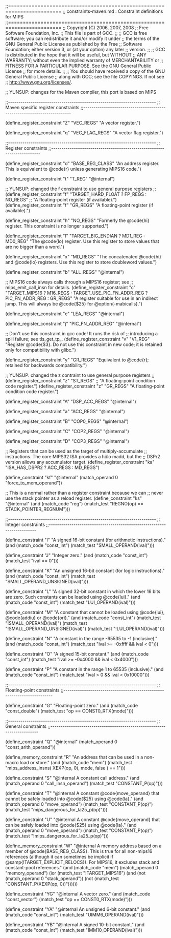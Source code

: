 ;;========================================================================
;; constraints-maven.md : Constraint definitions for MIPS
;;========================================================================
;; Copyright (C) 2006, 2007, 2008 
;; Free Software Foundation, Inc.
;; This file is part of GCC.
;;
;; GCC is free software; you can redistribute it and/or modify it under
;; the terms of the GNU General Public License as published by the Free
;; Software Foundation; either version 3, or (at your option) any later
;; version.
;;
;; GCC is distributed in the hope that it will be useful, but WITHOUT
;; ANY WARRANTY; without even the implied warranty of MERCHANTABILITY or
;; FITNESS FOR A PARTICULAR PURPOSE. See the GNU General Public License
;; for more details.
;;
;; You should have received a copy of the GNU General Public License
;; along with GCC; see the file COPYING3. If not see
;; <http://www.gnu.org/licenses/>.

;; YUNSUP: changes for the Maven compiler, this port is based on MIPS

;;------------------------------------------------------------------------
;; Maven specific register constraints
;;------------------------------------------------------------------------

(define_register_constraint "Z" "VEC_REGS"
  "A vector register.")

(define_register_constraint "q" "VEC_FLAG_REGS"
  "A vector flag register.")

;;------------------------------------------------------------------------
;; Register constraints
;;------------------------------------------------------------------------

(define_register_constraint "d" "BASE_REG_CLASS"
  "An address register. This is equivalent to @code{r} unless generating
   MIPS16 code.")

(define_register_constraint "t" "T_REG"
  "@internal")

;; YUNSUP: changed the f constraint to use general purpose registers
;; (define_register_constraint "f" "TARGET_HARD_FLOAT ? FP_REGS : NO_REGS"
;;   "A floating-point register (if available).")
(define_register_constraint "f" "GR_REGS"
  "A floating-point register (if available).")

(define_register_constraint "h" "NO_REGS"
  "Formerly the @code{hi} register. This constraint is no longer
  supported.")

(define_register_constraint "l" "TARGET_BIG_ENDIAN ? MD1_REG : MD0_REG"
  "The @code{lo} register. Use this register to store values that are no
   bigger than a word.")

(define_register_constraint "x" "MD_REGS"
  "The concatenated @code{hi} and @code{lo} registers. Use this register
   to store doubleword values.")

(define_register_constraint "b" "ALL_REGS"
  "@internal")

;; MIPS16 code always calls through a MIPS16 register; see
;; mips_emit_call_insn for details.
(define_register_constraint "c" 
   "TARGET_MIPS16 ? M16_REGS
                  : TARGET_USE_PIC_FN_ADDR_REG ? PIC_FN_ADDR_REG
                  : GR_REGS"
  "A register suitable for use in an indirect jump. This will always be
   @code{$25} for @option{-mabicalls}.")

(define_register_constraint "e" "LEA_REGS"
  "@internal")

(define_register_constraint "j" "PIC_FN_ADDR_REG"
  "@internal")

;; Don't use this constraint in gcc code! It runs the risk of
;; introducing a spill failure; see tls_get_tp_<mode>.
(define_register_constraint "v" "V1_REG"
  "Register @code{$3}.  Do not use this constraint in new code;
   it is retained only for compatibility with glibc.")

(define_register_constraint "y" "GR_REGS"
  "Equivalent to @code{r}; retained for backwards compatibility.")

;; YUNSUP: changed the z contraint to use general purpose registers
;; (define_register_constraint "z" "ST_REGS"
;;   "A floating-point condition code register.")
(define_register_constraint "z" "GR_REGS"
  "A floating-point condition code register.")

(define_register_constraint "A" "DSP_ACC_REGS"
  "@internal")

(define_register_constraint "a" "ACC_REGS"
  "@internal")

(define_register_constraint "B" "COP0_REGS"
  "@internal")

(define_register_constraint "C" "COP2_REGS"
  "@internal")

(define_register_constraint "D" "COP3_REGS"
  "@internal")

;; Registers that can be used as the target of multiply-accumulate
;; instructions. The core MIPS32 ISA provides a hi/lo madd, but the
;; DSPr2 version allows any accumulator target.
(define_register_constraint "ka" "ISA_HAS_DSPR2 ? ACC_REGS : MD_REGS")

(define_constraint "kf"
  "@internal"
  (match_operand 0 "force_to_mem_operand"))

;; This is a normal rather than a register constraint because we can
;; never use the stack pointer as a reload register.
(define_constraint "ks"
  "@internal"
  (and (match_code "reg")
       (match_test "REGNO(op) == STACK_POINTER_REGNUM")))

;;------------------------------------------------------------------------
;; Integer constraints
;;------------------------------------------------------------------------

(define_constraint "I"
  "A signed 16-bit constant (for arithmetic instructions)."
  (and (match_code "const_int")
       (match_test "SMALL_OPERAND(ival)")))

(define_constraint "J"
  "Integer zero."
  (and (match_code "const_int")
       (match_test "ival == 0")))

(define_constraint "K"
  "An unsigned 16-bit constant (for logic instructions)."
  (and (match_code "const_int")
       (match_test "SMALL_OPERAND_UNSIGNED(ival)")))
 
(define_constraint "L"
  "A signed 32-bit constant in which the lower 16 bits are zero.
   Such constants can be loaded using @code{lui}."
  (and (match_code "const_int")
       (match_test "LUI_OPERAND(ival)")))

(define_constraint "M"
  "A constant that cannot be loaded using @code{lui}, @code{addiu}
   or @code{ori}."
  (and (match_code "const_int")
       (match_test "!SMALL_OPERAND(ival)")
       (match_test "!SMALL_OPERAND_UNSIGNED(ival)")
       (match_test "!LUI_OPERAND(ival)")))

(define_constraint "N"
  "A constant in the range -65535 to -1 (inclusive)."
  (and (match_code "const_int")
       (match_test "ival >= -0xffff && ival < 0")))

(define_constraint "O"
  "A signed 15-bit constant."
  (and (match_code "const_int")
       (match_test "ival >= -0x4000 && ival < 0x4000")))

(define_constraint "P"
  "A constant in the range 1 to 65535 (inclusive)."
  (and (match_code "const_int")
       (match_test "ival > 0 && ival < 0x10000")))

;;------------------------------------------------------------------------
;; Floating-point constraints
;;------------------------------------------------------------------------

(define_constraint "G"
  "Floating-point zero."
  (and (match_code "const_double")
       (match_test "op == CONST0_RTX(mode)")))

;;------------------------------------------------------------------------
;; General constraints
;;------------------------------------------------------------------------

(define_constraint "Q"
  "@internal"
  (match_operand 0 "const_arith_operand"))

(define_memory_constraint "R"
  "An address that can be used in a non-macro load or store."
  (and (match_code "mem")
       (match_test "mips_address_insns( XEXP(op, 0), mode, false ) == 1")))

(define_constraint "S"
  "@internal
   A constant call address."
  (and (match_operand 0 "call_insn_operand")
       (match_test "CONSTANT_P(op)")))

(define_constraint "T"
  "@internal
   A constant @code{move_operand} that cannot be safely loaded into
   @code{$25} using @code{la}."
  (and (match_operand 0 "move_operand")
       (match_test "CONSTANT_P(op)")
       (match_test "mips_dangerous_for_la25_p(op)")))

(define_constraint "U"
  "@internal
   A constant @code{move_operand} that can be safely loaded into
   @code{$25} using @code{la}."
  (and (match_operand 0 "move_operand")
       (match_test "CONSTANT_P(op)")
       (match_test "!mips_dangerous_for_la25_p(op)")))

(define_memory_constraint "W"
  "@internal
   A memory address based on a member of @code{BASE_REG_CLASS}. This is
   true for all non-mips16 references (although it can sometimes be
   implicit if @samp{!TARGET_EXPLICIT_RELOCS}). For MIPS16, it excludes
   stack and constant-pool references."
  (and (match_code "mem")
       (match_operand 0 "memory_operand")
       (ior (match_test "!TARGET_MIPS16")
            (and (not (match_operand 0 "stack_operand"))
                 (not (match_test "CONSTANT_P(XEXP(op, 0))"))))))

(define_constraint "YG"
  "@internal
   A vector zero."
  (and (match_code "const_vector")
       (match_test "op == CONST0_RTX(mode)")))

(define_constraint "YA"
  "@internal
   An unsigned 6-bit constant."
  (and (match_code "const_int")
       (match_test "UIMM6_OPERAND(ival)")))

(define_constraint "YB"
  "@internal
   A signed 10-bit constant."
  (and (match_code "const_int")
       (match_test "IMM10_OPERAND(ival)")))
